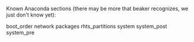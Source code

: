 Known Anaconda sections (there may be more that beaker recognizes, we just
don't know yet):

boot_order
network
packages
rhts_partitions
system
system_post
system_pre
